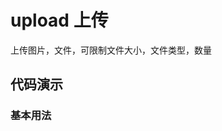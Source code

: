 # upload 上传

上传图片，文件，可限制文件大小，文件类型，数量

## 代码演示

### 基本用法

<code src="../../src/upload/demo/basic.tsx"></code> 

<API src="../../src/upload/index.tsx"></API> 